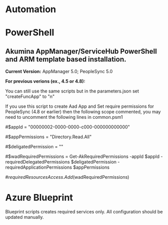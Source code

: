 # Automation

# PowerShell

## Akumina AppManager/ServiceHub PowerShell and ARM template based installation.

**Current Version:** AppManager 5.0; PeopleSync 5.0

**For previous verions (ex., 4.5 or 4.8):**

You can still use the same scripts but in the parameters.json set "createFuncApp" to "n"

If you use this script to create Aad App and Set require permissions for PeopleSync (4.8 or earlier) then the following scope commented, you may need to uncomment the following lines in common.psm1

#$appId = "00000002-0000-0000-c000-000000000000"

#$appPermissions = "Directory.Read.All"

#$deligatedPermission = ""

#$wadRequiredPermissions = Get-AkRequiredPermissions -appId $appId -requiredDelegatedPermissions $deligatedPermission -requiredApplicationPermissions $appPermissions

#$requiredResourcesAccess.Add($wadRequiredPermissions)  


# Azure Blueprint

Blueprint scripts creates required services only.  All configuration should be updated manually.